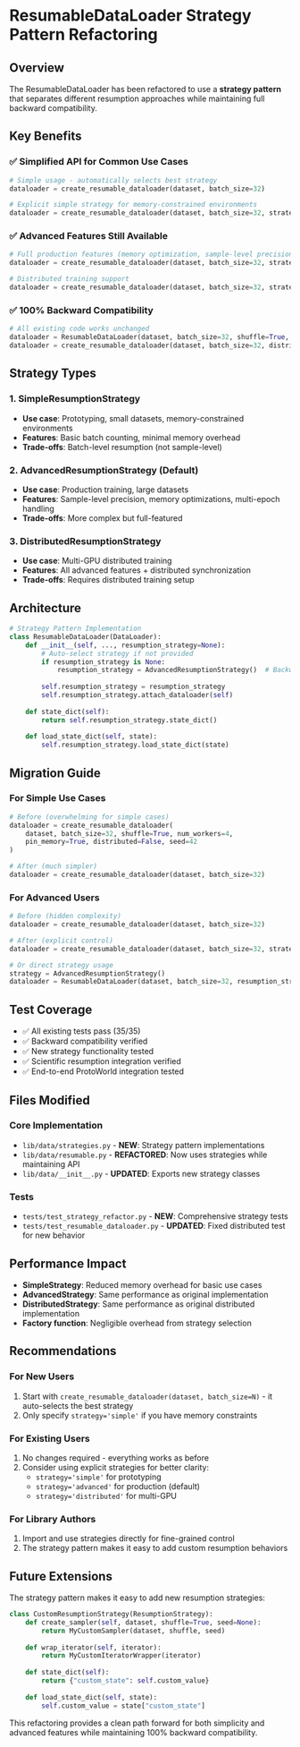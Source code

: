 # ResumableDataLoader Strategy Pattern Refactoring

## Overview

The ResumableDataLoader has been refactored to use a **strategy pattern** that separates different resumption approaches while maintaining full backward compatibility.

## Key Benefits

### ✅ **Simplified API for Common Use Cases**
```python
# Simple usage - automatically selects best strategy
dataloader = create_resumable_dataloader(dataset, batch_size=32)

# Explicit simple strategy for memory-constrained environments
dataloader = create_resumable_dataloader(dataset, batch_size=32, strategy='simple')
```

### ✅ **Advanced Features Still Available**
```python
# Full production features (memory optimization, sample-level precision)
dataloader = create_resumable_dataloader(dataset, batch_size=32, strategy='advanced')

# Distributed training support
dataloader = create_resumable_dataloader(dataset, batch_size=32, strategy='distributed')
```

### ✅ **100% Backward Compatibility**
```python
# All existing code works unchanged
dataloader = ResumableDataLoader(dataset, batch_size=32, shuffle=True, seed=42)
dataloader = create_resumable_dataloader(dataset, batch_size=32, distributed=True)
```

## Strategy Types

### 1. **SimpleResumptionStrategy**
- **Use case**: Prototyping, small datasets, memory-constrained environments
- **Features**: Basic batch counting, minimal memory overhead
- **Trade-offs**: Batch-level resumption (not sample-level)

### 2. **AdvancedResumptionStrategy** (Default)
- **Use case**: Production training, large datasets
- **Features**: Sample-level precision, memory optimizations, multi-epoch handling
- **Trade-offs**: More complex but full-featured

### 3. **DistributedResumptionStrategy**
- **Use case**: Multi-GPU distributed training
- **Features**: All advanced features + distributed synchronization
- **Trade-offs**: Requires distributed training setup

## Architecture

```python
# Strategy Pattern Implementation
class ResumableDataLoader(DataLoader):
    def __init__(self, ..., resumption_strategy=None):
        # Auto-select strategy if not provided
        if resumption_strategy is None:
            resumption_strategy = AdvancedResumptionStrategy()  # Backward compatibility
        
        self.resumption_strategy = resumption_strategy
        self.resumption_strategy.attach_dataloader(self)
    
    def state_dict(self):
        return self.resumption_strategy.state_dict()
    
    def load_state_dict(self, state):
        self.resumption_strategy.load_state_dict(state)
```

## Migration Guide

### For Simple Use Cases
```python
# Before (overwhelming for simple cases)
dataloader = create_resumable_dataloader(
    dataset, batch_size=32, shuffle=True, num_workers=4,
    pin_memory=True, distributed=False, seed=42
)

# After (much simpler)
dataloader = create_resumable_dataloader(dataset, batch_size=32)
```

### For Advanced Users
```python
# Before (hidden complexity)
dataloader = create_resumable_dataloader(dataset, batch_size=32)

# After (explicit control)
dataloader = create_resumable_dataloader(dataset, batch_size=32, strategy='advanced')

# Or direct strategy usage
strategy = AdvancedResumptionStrategy()
dataloader = ResumableDataLoader(dataset, batch_size=32, resumption_strategy=strategy)
```

## Test Coverage

- ✅ All existing tests pass (35/35)
- ✅ Backward compatibility verified
- ✅ New strategy functionality tested
- ✅ Scientific resumption integration verified
- ✅ End-to-end ProtoWorld integration tested

## Files Modified

### Core Implementation
- `lib/data/strategies.py` - **NEW**: Strategy pattern implementations
- `lib/data/resumable.py` - **REFACTORED**: Now uses strategies while maintaining API
- `lib/data/__init__.py` - **UPDATED**: Exports new strategy classes

### Tests
- `tests/test_strategy_refactor.py` - **NEW**: Comprehensive strategy tests
- `tests/test_resumable_dataloader.py` - **UPDATED**: Fixed distributed test for new behavior

## Performance Impact

- **SimpleStrategy**: Reduced memory overhead for basic use cases
- **AdvancedStrategy**: Same performance as original implementation
- **DistributedStrategy**: Same performance as original distributed implementation
- **Factory function**: Negligible overhead from strategy selection

## Recommendations

### For New Users
1. Start with `create_resumable_dataloader(dataset, batch_size=N)` - it auto-selects the best strategy
2. Only specify `strategy='simple'` if you have memory constraints

### For Existing Users
1. No changes required - everything works as before
2. Consider using explicit strategies for better clarity:
   - `strategy='simple'` for prototyping
   - `strategy='advanced'` for production (default)
   - `strategy='distributed'` for multi-GPU

### For Library Authors
1. Import and use strategies directly for fine-grained control
2. The strategy pattern makes it easy to add custom resumption behaviors

## Future Extensions

The strategy pattern makes it easy to add new resumption strategies:

```python
class CustomResumptionStrategy(ResumptionStrategy):
    def create_sampler(self, dataset, shuffle=True, seed=None):
        return MyCustomSampler(dataset, shuffle, seed)
    
    def wrap_iterator(self, iterator):
        return MyCustomIteratorWrapper(iterator)
    
    def state_dict(self):
        return {"custom_state": self.custom_value}
    
    def load_state_dict(self, state):
        self.custom_value = state["custom_state"]
```

This refactoring provides a clean path forward for both simplicity and advanced features while maintaining 100% backward compatibility.